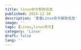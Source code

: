 ```yaml
---
title: linux命令帮助信息
published: 2024-12-30
description: '查看Linux命令幫助信息'
image: ''
tags: [Linux,linux命令]
category: 'Linux'
draft: false 
lang: ''
---
```


